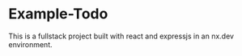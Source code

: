# Example-Todo

This is a fullstack project built with react and expressjs in an nx.dev environment.
